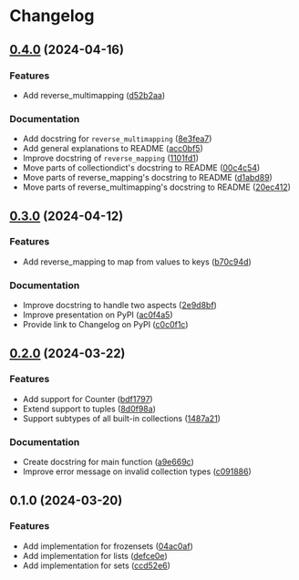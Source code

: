 # Changelog

## [0.4.0](https://github.com/MaxG87/collectiondict/compare/v0.3.0...v0.4.0) (2024-04-16)


### Features

* Add reverse_multimapping ([d52b2aa](https://github.com/MaxG87/collectiondict/commit/d52b2aa096754104171be0bc96eefadad8f042fc))


### Documentation

* Add docstring for `reverse_multimapping` ([8e3fea7](https://github.com/MaxG87/collectiondict/commit/8e3fea775bb3478cc43f5c4236982d742c33d667))
* Add general explanations to README ([acc0bf5](https://github.com/MaxG87/collectiondict/commit/acc0bf5ac0e54aa9c05799738afb7b668dba9ee6))
* Improve docstring of `reverse_mapping` ([1101fd1](https://github.com/MaxG87/collectiondict/commit/1101fd13ee3e5ed452604eb584b234223c03c050))
* Move parts of collectiondict's docstring to README ([00c4c54](https://github.com/MaxG87/collectiondict/commit/00c4c54461ae717c51080b85f4090d8b872602db))
* Move parts of reverse_mapping's docstring to README ([d1abd89](https://github.com/MaxG87/collectiondict/commit/d1abd8965545386b36a60a32b17cde5333d6fe0d))
* Move parts of reverse_multimapping's docstring to README ([20ec412](https://github.com/MaxG87/collectiondict/commit/20ec41287739ec0b87f93d9b28c781bde9f375c4))

## [0.3.0](https://github.com/MaxG87/collectiondict/compare/v0.2.0...v0.3.0) (2024-04-12)


### Features

* Add reverse_mapping to map from values to keys ([b70c94d](https://github.com/MaxG87/collectiondict/commit/b70c94de0947e85cb49b41ce76f23b48dffb7099))


### Documentation

* Improve docstring to handle two aspects ([2e9d8bf](https://github.com/MaxG87/collectiondict/commit/2e9d8bf5e00e6e2d938e60cb465ae373f8b729ca))
* Improve presentation on PyPI ([ac0f4a5](https://github.com/MaxG87/collectiondict/commit/ac0f4a55a8ddccca2abd5d4efefb69f48b32cfb3))
* Provide link to Changelog on PyPI ([c0c0f1c](https://github.com/MaxG87/collectiondict/commit/c0c0f1c8369ce8c7041d798c06de258551c1f60c))

## [0.2.0](https://github.com/MaxG87/collectiondict/compare/v0.1.0...v0.2.0) (2024-03-22)


### Features

* Add support for Counter ([bdf1797](https://github.com/MaxG87/collectiondict/commit/bdf1797e8ef92b8066db5de4e0573f3233e86999))
* Extend support to tuples ([8d0f98a](https://github.com/MaxG87/collectiondict/commit/8d0f98aa5ff0ff1bbb821f4a54379fe0154a98d9))
* Support subtypes of all built-in collections ([1487a21](https://github.com/MaxG87/collectiondict/commit/1487a21a3671074d7f773eef703c3b783fec742a))


### Documentation

* Create docstring for main function ([a9e669c](https://github.com/MaxG87/collectiondict/commit/a9e669c6743b0505516ce7f934a52e9b1f0e1716))
* Improve error message on invalid collection types ([c091886](https://github.com/MaxG87/collectiondict/commit/c091886332923fb08f518abd70b39273ef326732))

## 0.1.0 (2024-03-20)


### Features

* Add implementation for frozensets ([04ac0af](https://github.com/MaxG87/collectiondict/commit/04ac0afa64504e0767e56aa67363aea10a614444))
* Add implementation for lists ([defce0e](https://github.com/MaxG87/collectiondict/commit/defce0e3ecad4f6ef6e7ecd14fc2200d694e70db))
* Add implementation for sets ([ccd52e6](https://github.com/MaxG87/collectiondict/commit/ccd52e637c0f0c5d3d820cac30fb2886a31ada47))
